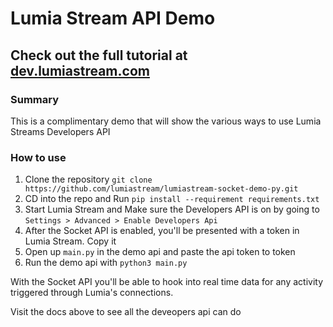 # Lumia Stream API Demo

## Check out the full tutorial at [dev.lumiastream.com](https://dev.lumiastream.com/docs/intro)

### Summary

This is a complimentary demo that will show the various ways to use Lumia Streams Developers API

### How to use

1) Clone the repository `git clone https://github.com/lumiastream/lumiastream-socket-demo-py.git`
2) CD into the repo and Run `pip install --requirement requirements.txt`
3) Start Lumia Stream and Make sure the Developers API is on by going to `Settings > Advanced > Enable Developers Api`
4) After the Socket API is enabled, you'll be presented with a token in Lumia Stream. Copy it
5) Open up `main.py` in the demo api and paste the api token to token
6) Run the demo api with `python3 main.py`

With the Socket API you'll be able to hook into real time data for any activity triggered through Lumia's connections.

Visit the docs above to see all the deveopers api can do
